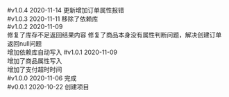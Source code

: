#v1.0.4  2020-11-14
更新增加订单属性报错      
#v1.0.3  2020-11-11
移除了依赖库    
#v1.0.2  2020-11-09  
修复了库存不足返回结果内容
修复了商品本身没有属性判断问题，解决创建订单返回null问题    
增加依赖库自动写入
#v1.0.1  2020-11-09  
增加了商品属性写入  
增加了支付超时时间     
#v1.0.0  2020-11-06
完成   
#v0.0.1  2020-10-22
创建项目  